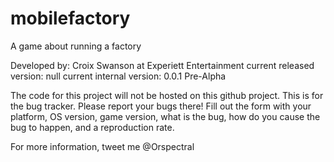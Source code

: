 # mobilefactory
A game about running a factory

Developed by: Croix Swanson at Experiett Entertainment
current released version: null
current internal version: 0.0.1 Pre-Alpha

The code for this project will not be hosted on this github project. This is for the bug tracker. Please report your bugs there!
Fill out the form with your platform, OS version, game version, what is the bug, how do you cause the bug to happen, and a
reproduction rate.

For more information, tweet me @Orspectral
